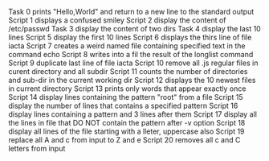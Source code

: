 Task 0 prints "Hello,World" and return to a new line to the standard output
Script 1 displays a confused smiley
Script 2 display the content of /etc/passwd
Task 3 display the content of two dirs 
Task 4 display the last 10 lines 
Script 5 display the first 10 lines
Script 6 displays the thirs line of file iacta
Script 7 creates a weird named file containing specified text in the command echo
Script 8 writes into a fil the result of the longlist command
Script 9 duplicate last line of file iacta
Script 10 remove all .js regular files in curent directory and all subdir
Script 11 counts the number of directories and sub-dir in the current working dir
Script 12 displays the 10 newest files in current directory
Script 13 prints only words that appear exactly once
Script 14 display lines containing the pattern "root" from a file
Script 15 display the number of lines that contains a specified pattern
Script 16 display lines containing a pattern and 3 lines after them
Script 17 display all the lines in file that DO NOT contain the pattern after \-v option
Script 18 display all lines of the file starting with a lleter, uppercase also
Script 19 replace all A and c from input to Z and e
Script 20 removes all c and C letters from input
